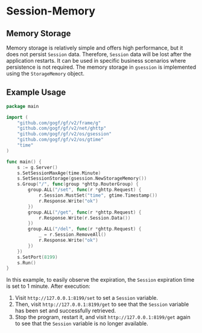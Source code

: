 # Session-Memory

## Memory Storage

Memory storage is relatively simple and offers high performance, but it does not persist `Session` data. Therefore, `Session` data will be lost after the application restarts. It can be used in specific business scenarios where persistence is not required. The memory storage in `gsession` is implemented using the `StorageMemory` object.

## Example Usage

```go
package main

import (
    "github.com/gogf/gf/v2/frame/g"
    "github.com/gogf/gf/v2/net/ghttp"
    "github.com/gogf/gf/v2/os/gsession"
    "github.com/gogf/gf/v2/os/gtime"
    "time"
)

func main() {
    s := g.Server()
    s.SetSessionMaxAge(time.Minute)
    s.SetSessionStorage(gsession.NewStorageMemory())
    s.Group("/", func(group *ghttp.RouterGroup) {
        group.ALL("/set", func(r *ghttp.Request) {
            r.Session.MustSet("time", gtime.Timestamp())
            r.Response.Write("ok")
        })
        group.ALL("/get", func(r *ghttp.Request) {
            r.Response.Write(r.Session.Data())
        })
        group.ALL("/del", func(r *ghttp.Request) {
            _ = r.Session.RemoveAll()
            r.Response.Write("ok")
        })
    })
    s.SetPort(8199)
    s.Run()
}
```

In this example, to easily observe the expiration, the `Session` expiration time is set to 1 minute. After execution:

1. Visit `http://127.0.0.1:8199/set` to set a `Session` variable.
2. Then, visit `http://127.0.0.1:8199/get` to see that the `Session` variable has been set and successfully retrieved.
3. Stop the program, restart it, and visit `http://127.0.0.1:8199/get` again to see that the `Session` variable is no longer available.

